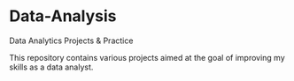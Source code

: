 # Data-Analysis
Data Analytics Projects &amp; Practice

This repository contains various projects aimed at the goal of improving my skills as a data analyst.
